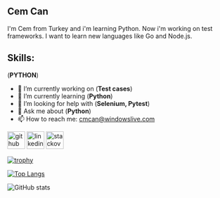 Cem Can
---
I'm Cem from Turkey and i'm learning Python. Now i'm working on test frameworks. I want to learn new languages like Go and Node.js.

Skills:
---
(**PYTHON**)

- 🔭 I’m currently working on (**Test cases**) 
- 🌱 I’m currently learning (**Python**) 
- 🤔 I’m looking for help with (**Selenium, Pytest**) 
- 💬 Ask me about (**Python**) 
- 📫 How to reach me: cmcan@windowslive.com 


[<img src='https://cdn.jsdelivr.net/npm/simple-icons@3.0.1/icons/github.svg' alt='github' height='40'>](https://github.com/cemcannn)  [<img src='https://cdn.jsdelivr.net/npm/simple-icons@3.0.1/icons/linkedin.svg' alt='linkedin' height='40'>](https://www.linkedin.com/in/https://www.linkedin.com/in/cem-can-6286b645//)  [<img src='https://cdn.jsdelivr.net/npm/simple-icons@3.0.1/icons/stackoverflow.svg' alt='stackoverflow' height='40'>](https://stackoverflow.com/users/https://stackoverflow.com/users/18048769/cem-can)  

[![trophy](https://github-profile-trophy.vercel.app/?username=cemcannn)](https://github.com/ryo-ma/github-profile-trophy)

[![Top Langs](https://github-readme-stats.vercel.app/api/top-langs/?username=cemcannn)](https://github.com/anuraghazra/github-readme-stats)

![GitHub stats](https://github-readme-stats.vercel.app/api?username=cemcannn&show_icons=true)  

